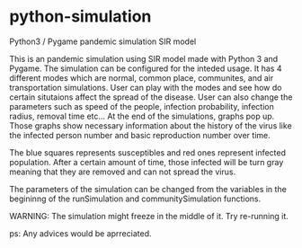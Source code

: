 # python-simulation
Python3 / Pygame pandemic simulation SIR model

This is an pandemic simulation using SIR model made with Python 3 and Pygame. The simulation can be configured for the inteded usage. It has 4 different modes which are normal, common place, communites, and air transportation simulations. User can play with the modes and see how do certain situtaions affect the spread of the disease. User can also change the parameters such as speed of the people, infection probability, infection radius, removal time etc... At the end of the simulations, graphs pop up. Those graphs show necessary information about the history of the virus like the infected person number and basic reproduction number over time. 

The blue squares represents susceptibles and red ones represent infected population. After a certain amount of time, those infected will be turn gray meaning that they are removed and can not spread the virus. 


The parameters of the simulation can be changed from the variables in the begininng of the runSimulation and communitySimulation functions. 

WARNING: The simulation might freeze in the middle of it. Try re-running it.

ps: Any advices would be aprreciated. 
